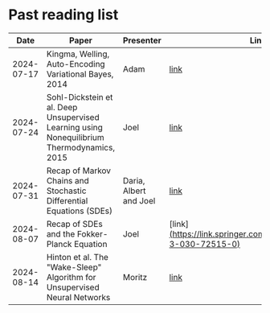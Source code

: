 # Past reading list

| Date    | Paper | Presenter | Link |
| -------- | ------- | ------- | ------- |
| 2024-07-17  | Kingma, Welling, Auto-Encoding Variational Bayes, 2014   | Adam | [link](https://arxiv.org/abs/1312.6114) |
| 2024-07-24 | Sohl-Dickstein et al. Deep Unsupervised Learning using Nonequilibrium Thermodynamics, 2015     | Joel | [link](https://arxiv.org/abs/1503.03585) |
| 2024-07-31 | Recap of Markov Chains and Stochastic Differential Equations (SDEs) | Daria, Albert and Joel | [link]([https://link.springer.com/book/10.1007/978-3-030-72515-0](https://doi.org/10.1007/978-3-030-72515-0)) |
| 2024-08-07 | Recap of SDEs and the Fokker-Planck Equation | Joel | [link][(https://link.springer.com/book/10.1007/978-3-030-72515-0)](https://doi.org/10.1007/978-3-030-72515-0) |
| 2024-08-14 | Hinton et al. The "Wake-Sleep" Algorithm for Unsupervised Neural Networks | Moritz | [link](https://www.science.org/doi/10.1126/science.7761831) |
